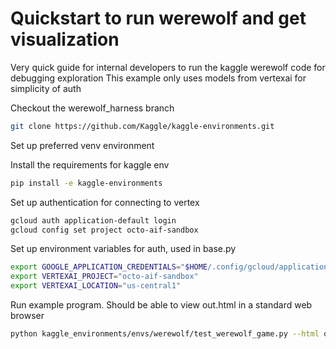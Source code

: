 # Quickstart to run werewolf and get visualization

Very quick guide for internal developers to run the kaggle werewolf code for debugging exploration
This example only uses models from vertexai for simplicity of auth

Checkout the werewolf_harness branch
```bash
git clone https://github.com/Kaggle/kaggle-environments.git
```

Set up preferred venv environment

Install the requirements for kaggle env
```bash
pip install -e kaggle-environments
```

Set up authentication for connecting to vertex
```bash
gcloud auth application-default login
gcloud config set project octo-aif-sandbox
```

Set up environment variables for auth, used in base.py
```bash
export GOOGLE_APPLICATION_CREDENTIALS="$HOME/.config/gcloud/application_default_credentials.json"
export VERTEXAI_PROJECT="octo-aif-sandbox"
export VERTEXAI_LOCATION="us-central1"
```

Run example program. Should be able to view out.html in a standard web browser
```bash
python kaggle_environments/envs/werewolf/test_werewolf_game.py --html out.html --json out.json --logs logs.txt --log_path log_path.txt
```